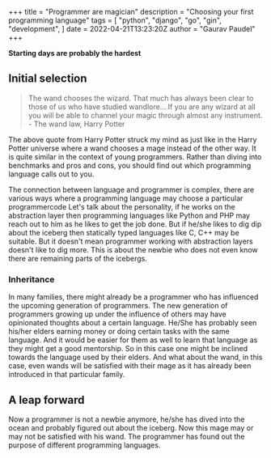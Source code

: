+++
title = "Programmer are magician"
description = "Choosing your first programming language"
tags = [
    "python",
    "django",
    "go",
    "gin",
    "development",
]
date = 2022-04-21T13:23:20Z
author = "Gaurav Paudel"
+++

**Starting days are probably the hardest**

## Initial selection

>The wand chooses the wizard. That much has always been clear to those of us who have studied wandlore... If you are any wizard at all you will be able to channel your magic through almost any instrument. - The wand law, Harry Potter

The above quote from Harry Potter struck my mind as just like in the Harry Potter universe where a wand chooses a mage instead of the other way. It is quite similar in the context of young programmers. Rather than diving into benchmarks and pros and cons, you should find out which programming language calls out to you.

The connection between language and programmer is complex, there are various ways where a programming language may choose a particular programmercode  Let's talk about the personality, if he works on the abstraction layer then programming languages like Python and PHP may reach out to him as he likes to get the job done. But if he/she likes to dig dip about the iceberg then statically typed languages like C, C++ may be suitable. But it doesn't mean programmer working with abstraction layers doesn't like to dig more. This is about the newbie who does not even know there are remaining parts of the icebergs.


### Inheritance
In many families, there might already be a programmer who has influenced the upcoming generation of programmers.
The new generation of programmers growing up under the influence of others may have opinionated thoughts about a certain language. He/She has probably seen his/her elders earning money or doing certain tasks with the same language. And it would be easier for them as well to learn that language as they might get a good mentorship. So in this case one might be inclined towards the language used by their elders. And what about the wand, in this case, even wands will be satisfied with their mage as it has already been introduced in that particular family.


## A leap forward
Now a programmer is not a newbie anymore, he/she has dived into the ocean and probably figured out about the iceberg. Now this mage may or may not be satisfied with his wand. The programmer has found out the purpose of different programming languages.

[go]: <https://golang.org/>
[gohtmltemplate]: <https://golang.org/pkg/html/template/>